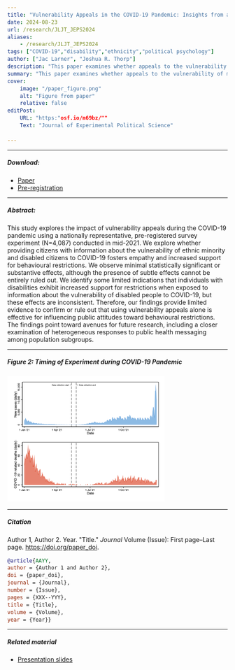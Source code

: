 ```yaml
---
title: "Vulnerability Appeals in the COVID-19 Pandemic: Insights from a National Survey Experiment" 
date: 2024-08-23
url: /research/JLJT_JEPS2024
aliases: 
    - /research/JLJT_JEPS2024
tags: ["COVID-19","disability","ethnicity","political psychology"]
author: ["Jac Larner", "Joshua R. Thorp"]
description: "This paper examines whether appeals to the vulnerability of minority groups were successful in encouraging compliance with COVID-19 behavioral restrictions" 
summary: "This paper examines whether appeals to the vulnerability of minority groups were successful in encouraging compliance with COVID-19 behavioral restrictions" 
cover:
    image: "/paper_figure.png"
    alt: "Figure from paper"
    relative: false
editPost:
    URL: "https:"osf.io/m69bz/""
    Text: "Journal of Experimental Political Science"

---
```


---

##### Download:

- [Paper](ACCEPTED_JLJT2024_JEPS_COVID19.pdf)
- [Pre-registration](JLJT_GroupVulnerabilityCOVID19_Preregistration.pdf)

---

##### Abstract:

This study explores the impact of vulnerability appeals during the COVID-19 pandemic using a nationally representative, pre-registered survey experiment (N=4,087) conducted in mid-2021. We explore whether providing citizens with information about the vulnerability of ethnic minority and disabled citizens to COVID-19 fosters empathy and increased support for behavioural restrictions. We observe minimal statistically significant or substantive effects, although the presence of subtle effects cannot be entirely ruled out. We identify some limited indications that individuals with disabilities exhibit increased support for restrictions when exposed to information about the vulnerability of disabled people to COVID-19, but these effects are inconsistent. Therefore, our findings provide limited evidence to confirm or rule out that using vulnerability appeals alone is effective for influencing public attitudes toward behavioural restrictions. The findings point toward avenues for future research, including a closer examination of heterogeneous responses to public health messaging among population subgroups.


---

##### Figure 2:  Timing of Experiment during COVID-19 Pandemic

![](JLJT_JEPS2024_Figure2.png)

---

##### Citation

Author 1, Author 2. Year. "Title." *Journal* Volume (Issue): First page–Last page. https://doi.org/paper_doi.

```BibTeX
@article{AAYY,
author = {Author 1 and Author 2},
doi = {paper_doi},
journal = {Journal},
number = {Issue},
pages = {XXX--YYY},
title = {Title},
volume = {Volume},
year = {Year}}
```

---

##### Related material

+ [Presentation slides](presentation.pdf)
